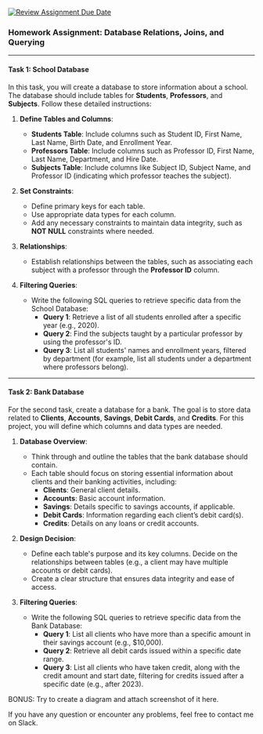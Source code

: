 [![Review Assignment Due Date](https://classroom.github.com/assets/deadline-readme-button-22041afd0340ce965d47ae6ef1cefeee28c7c493a6346c4f15d667ab976d596c.svg)](https://classroom.github.com/a/Uxse-_Z1)

### Homework Assignment: Database Relations, Joins, and Querying


---

#### Task 1: School Database

In this task, you will create a database to store information about a school. The database should include tables for **Students**, **Professors**, and **Subjects**. Follow these detailed instructions:

1. **Define Tables and Columns**:
   - **Students Table**: Include columns such as Student ID, First Name, Last Name, Birth Date, and Enrollment Year.
   - **Professors Table**: Include columns such as Professor ID, First Name, Last Name, Department, and Hire Date.
   - **Subjects Table**: Include columns like Subject ID, Subject Name, and Professor ID (indicating which professor teaches the subject).
   
2. **Set Constraints**:
   - Define primary keys for each table.
   - Use appropriate data types for each column.
   - Add any necessary constraints to maintain data integrity, such as **NOT NULL** constraints where needed.

3. **Relationships**:
   - Establish relationships between the tables, such as associating each subject with a professor through the **Professor ID** column.

4. **Filtering Queries**:
   - Write the following SQL queries to retrieve specific data from the School Database:
      - **Query 1**: Retrieve a list of all students enrolled after a specific year (e.g., 2020).
      - **Query 2**: Find the subjects taught by a particular professor by using the professor's ID.
      - **Query 3**: List all students' names and enrollment years, filtered by department (for example, list all students under a department where professors belong).

---

#### Task 2: Bank Database

For the second task, create a database for a bank. The goal is to store data related to **Clients**, **Accounts**, **Savings**, **Debit Cards**, and **Credits**. For this project, you will define which columns and data types are needed.

1. **Database Overview**:
   - Think through and outline the tables that the bank database should contain. 
   - Each table should focus on storing essential information about clients and their banking activities, including:
      - **Clients**: General client details.
      - **Accounts**: Basic account information.
      - **Savings**: Details specific to savings accounts, if applicable.
      - **Debit Cards**: Information regarding each client’s debit card(s).
      - **Credits**: Details on any loans or credit accounts.

2. **Design Decision**:
   - Define each table's purpose and its key columns. Decide on the relationships between tables (e.g., a client may have multiple accounts or debit cards).
   - Create a clear structure that ensures data integrity and ease of access.

3. **Filtering Queries**:
   - Write the following SQL queries to retrieve specific data from the Bank Database:
      - **Query 1**: List all clients who have more than a specific amount in their savings account (e.g., $10,000).
      - **Query 2**: Retrieve all debit cards issued within a specific date range.
      - **Query 3**: List all clients who have taken credit, along with the credit amount and start date, filtering for credits issued after a specific date (e.g., after 2023).
    
        
BONUS: Try to create a diagram and attach screenshot of it here.

If you have any question or encounter any problems, feel free to contact me on Slack.
